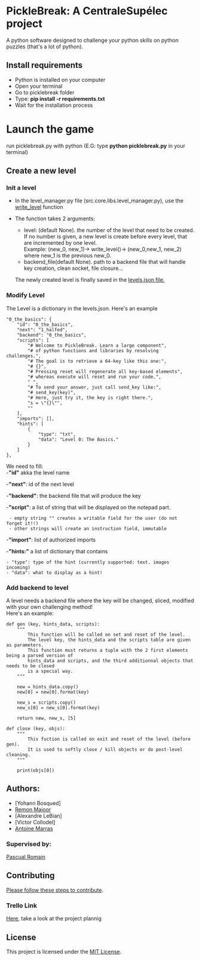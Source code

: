PickleBreak: A CentraleSupélec project
=
A python software designed to challenge your python skills on python puzzles (that's a lot of python).

## Install requirements
- Python is installed on your computer
- Open your terminal
- Go to picklebreak folder
- Type: __pip install -r requirements.txt__
- Wait for the installation process

# Launch the game

run picklebreak.py with python (E.G: type __python picklebreak.py__ in your terminal)

## Create a new level
### Init a level
- In the level_manager.py file (src.core.libs.level_manager.py), use the [write_level](src/core/libs/level_manager.py) function
- The function takes 2 arguments:
    * level: (default None). the number of the level that need to be created.\
    If no number is given, a new level is create before every level, that are incremented by one level.  
    Example: (new_0, new_1)-> write_level()-> (new_0,new_1, new_2)  where new_1 is the previous new_0.
    * backend_file(default None). path to a backend file that will handle key creation, clean socket, file closure...
    
    The newly created level is finally saved in the [levels.json file.](src/res/levels/levels.json)

### Modify Level  
The Level is a dictionary in the levels.json. Here's an example

    "0_the_basics": {
        "id": "0_the_basics",
        "next": "1_halfed",
        "backend": "0_the_basics",
        "scripts": [
            "# Welcome to PickleBreak. Learn a large component",
            "# of python functions and libraries by resolving challenges.",
            "# The goal is to retrieve a 64-key like this one:",
            "# {}",
            "# Pressing reset will regenerate all key-based elements",
            "# whereas execute will reset and run your code.",
            " ",
            "# To send your answer, just call send_key like:",
            "# send_key(key)",
            "# Here, just try it, the key is right there.",
            "s = \"{}\"",
            ""
        ],
        "imports": [],
        "hints": [
            {
                "type": "txt",
                "data": "Level 0: The Basics."
            }
        ]
    },

We need to fill:       
-__"id"__ akka the level name  

-__"next"__: id of the next level  

-__"backend"__: the backend file that will produce the key  

-__"script"__: a list of string that will be displayed on the notepad part.  
     
     - empty string "" creates a writable field for the user (do not forget it!!)
     - other strings will create an instruction field, immutable  
-__"import"__: list of authorized imports

-__"hints:"__ a list of dictionary that contains
    
    - "type": type of the hint (currently supported: text. images incoming)
    - "data": what to display as a hint!

### Add backend to level
A level needs a backend file where the key will be changed, sliced, modified with your own challenging method!  
Here's an example:

    def gen (key, hints_data, scripts):
        """
            This function will be called on set and reset of the level.
            The level key, the hints_data and the scripts table are given as parameters.
            This function must returns a tuple with the 2 first elements being a parsed version of
            hints_data and scripts, and the third additionnal objects that needs to be closed
            is a special way.
        """
    
        new = hints_data.copy()
        new[0] = new[0].format(key)
    
        new_s = scripts.copy()
        new_s[0] = new_s[0].format(key)
    
        return new, new_s, [5]
    
    def close (key, objs):
        """
            This fuction is called on exit and reset of the level (before gen).
            It is used to softly close / kill objects or do post-level cleaning.
        """
    
        print(objs[0])
    


## Authors:
- [Yohann Bosqued]
- [Remon Majoor](https://github.com/Remon-prog)
- [Alexandre LeBian]
- [Victor Collodel]
- [Antoine Marras](https://github.com/spineki)

### Supervised by: 
[Pascual Romain](https://github.com/romainpascual)

## Contributing
[Please follow these steps to contribute](contributing.md).

### Trello Link
[Here](https://trello.com/b/9lrhoAEf/pickle-break), take a look at the project plannig

## License
This project is licensed under the [MIT License](LICENSE.md).